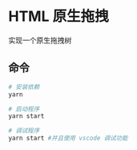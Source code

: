 # HTML 原生拖拽

实现一个原生拖拽树

## 命令

```bash
# 安装依赖
yarn

# 启动程序
yarn start

# 调试程序
yarn start #并且使用 vscode 调试功能 
```
